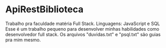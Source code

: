 # ApiRestBiblioteca
Trabalho pra faculdade matéria Full Stack. Linguagens: JavaScript e SQL
Esse é um trabalho pequeno para desenvolver minhas habilidades como desenvolvedor full stack. Os arquivos "duvidas.txt" e "psql.txt" são guias pra mim mesmo.
